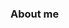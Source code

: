 ### About me

<!--
  * [www.linkedin.com/in/enamulrafti](enamulrafti)
  * [https://www.facebook.com/whereisrafti/](enamulrafti)
  * [https://www.kaggle.com/ghostfury](ghostfury)
-->
